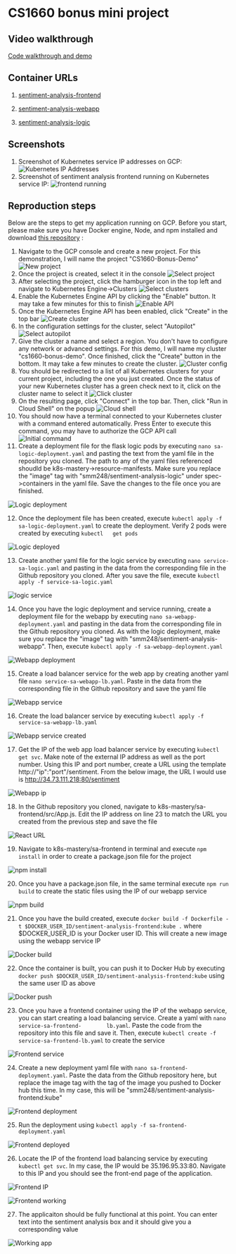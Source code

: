 # CS1660 bonus mini project

## Video walkthrough
[Code walkthrough and demo](https://www.youtube.com/watch?v=zG5EXmwwX14)

## Container URLs
1. [sentiment-analysis-frontend](https://hub.docker.com/repository/docker/smm248/sentiment-analysis-frontend)

2. [sentiment-analysis-webapp](https://hub.docker.com/repository/docker/smm248/sentiment-analysis-webapp)

3. [sentiment-analysis-logic](https://hub.docker.com/repository/docker/smm248/sentiment-analysis-logic)

## Screenshots
1. Screenshot of Kubernetes service IP addresses on GCP:
![Kubernetes IP Addresses](./Sentiment-Analysis/service-ips.PNG)
2. Screenshot of sentiment analysis frontend running on Kubernetes service IP:
 ![frontend running](./Sentiment-Analysis/kubernetes-running.PNG)
 
 ## Reproduction steps
 Below are the steps to get my application running on GCP. Before you start, please make sure you have Docker engine, Node, and npm installed and download [this repository](https://github.com/rinormaloku/k8s-mastery) :
 
 1. Navigate to the GCP console and create a new project. For this demonstration, I will name the project "CS1660-Bonus-Demo"
 ![New project](./Sentiment-Analysis/new-project.PNG)
 2. Once the project is created, select it in the console
 ![Select project](./Sentiment-Analysis/select-project.PNG)
 3. After selecting the project, click the hamburger icon in the top left and navigate to Kubernetes Engine->Clusters
 ![Select clusters](./Sentiment-Analysis/select-clusters.PNG)
 4. Enable the Kubernetes Engine API by clicking the "Enable" button. It may take a few minutes for this to finish
 ![Enable API](./Sentiment-Analysis/enable-api.PNG)
 5. Once the Kubernetes Engine API has been enabled, click "Create" in the top bar
 ![Create cluster](./Sentiment-Analysis/create-cluster.PNG)
 6. In the configuration settings for the cluster, select "Autopilot"
 ![Select autopilot](./Sentiment-Analysis/select-autopilot.PNG)
 7. Give the cluster a name and select a region. You don't have to configure any network or advanced settings. For this demo, I will name my cluster "cs1660-bonus-demo". Once finished, click the "Create" button in the bottom. It may take a few minutes to create the cluster. 
 ![Cluster config](./Sentiment-Analysis/cluster-config.PNG)
 8. You should be redirected to a list of all Kubernetes clusters for your current project, including the one you just created. Once the status of your new Kubernetes cluster has a green check next to it, click on the cluster name to select it
 ![Click cluster](./Sentiment-Analysis/click-cluster.PNG)
 9. On the resulting page, click "Connect" in the top bar. Then, click "Run in Cloud Shell" on the popup
 ![Cloud shell](./Sentiment-Analysis/cloud-shell.PNG)
 10. You should now have a terminal connected to your Kubernetes cluster with a command entered automatically. Press Enter to execute this command, you may have to authorize the GCP API call
 ![Initial command](./Sentiment-Analysis/initial-command.PNG)
 11. Create a deployment file for the flask logic pods by executing ``nano sa-logic-deployment.yaml`` and pasting the text from the yaml file in the repository you cloned. The     path to any of the yaml files referenced shoudld be k8s-mastery->resource-manifests. Make sure you replace the "image" tag with "smm248/sentiment-analysis-logic" under spec-     >containers in the yaml file. Save the changes to the file once you are finished.
 
 ![Logic deployment](./Sentiment-Analysis/logic-deployment.PNG)
 
 12. Once the deployment file has been created, execute ``kubectl apply -f sa-logic-deployment.yaml`` to create the deployment. Verify 2 pods were created by executing ``kubectl   get pods``
 
 ![Logic deployed](./Sentiment-Analysis/logic-deployment-done.PNG)
 
 13. Create another yaml file for the logic service by executing ``nano service-sa-logic.yaml`` and pasting in the data from the corresponding file in the Github repository you   cloned. After you save the file, execute ``kubectl apply -f service-sa-logic.yaml``
 
 ![logic service](./Sentiment-Analysis/logic-service-done.PNG)

 14. Once you have the logic deployment and service running, create a deployment file for the webapp by executing ``nano sa-webapp-deployment.yaml`` and pasting in the data from   the corresponding file in the Github repository you cloned. As with the logic deployment, make sure you replace the "image" tag with "smm248/sentiment-analysis-webapp". Then,   execute ``kubectl apply -f sa-webapp-deployment.yaml``
 
 ![Webapp deployment](./Sentiment-Analysis/webapp-deployment-done.PNG)
 
 15. Create a load balancer service for the web app by creating another yaml file ``nano service-sa-webapp-lb.yaml``. Paste in the data from the corresponding file in the Github   repository and save the yaml file
 
 ![Webapp service](./Sentiment-Analysis/webapp-service.PNG)
 
 16. Create the load balancer service by executing ``kubectl apply -f service-sa-webapp-lb.yaml``
 
 ![Webapp service created](./Sentiment-Analysis/webapp-service-done.PNG)
 
 17. Get the IP of the web app load balancer service by executing ``kubectl get svc``. Make note of the external IP address as well as the port number. Using this IP and port     number, create a URL using the template http://"ip":"port"/sentiment. From the below image, the URL I would use is http://34.73.111.218:80/sentiment

 ![Webapp ip](./Sentiment-Analysis/webapp-ip.PNG)
 
 18. In the Github repository you cloned, navigate to k8s-mastery/sa-frontend/src/App.js. Edit the IP address on line 23 to match the URL you created from the previous step and   save the file
 
 ![React URL](./Sentiment-Analysis/react-url.PNG)
 
 19. Navigate to k8s-mastery/sa-frontend in terminal and execute ``npm install`` in order to create a package.json file for the project
 
 ![npm install](./Sentiment-Analysis/npm-install.PNG)
 
 20. Once you have a package.json file, in the same terminal execute ``npm run build`` to create the static files using the IP of our webapp service
 
 ![npm build](./Sentiment-Analysis/npm-build.PNG)
 
 21. Once you have the build created, execute ``docker build -f Dockerfile -t $DOCKER_USER_ID/sentiment-analysis-frontend:kube .`` where $DOCKER_USER_ID is your Docker user ID.   This will create a new image using the webapp service IP
 
 ![Docker build](./Sentiment-Analysis/docker-build.PNG)
 
 22. Once the container is built, you can push it to Docker Hub by executing ``docker push $DOCKER_USER_ID/sentiment-analysis-frontend:kube`` using the same user ID as above 
 
 ![Docker push](./Sentiment-Analysis/docker-push.PNG)
 
 23. Once you have a frontend container using the IP of the webapp service, you can start creating a load balancing service. Create a yaml with ``nano service-sa-frontend-        lb.yaml``. Paste the code from the repository into this file and save it. Then, execute ``kubectl create -f service-sa-frontend-lb.yaml`` to create the service
 
 ![Frontend service](./Sentiment-Analysis/frontend-service.PNG)
 
 24. Create a new deployment yaml file with ``nano sa-frontend-deployment.yaml``. Paste the data from the Github repository here, but replace the image tag with the tag of the     image you pushed to Docker hub this time. In my case, this will be "smm248/sentiment-analysis-frontend:kube"
 
 ![Frontend deployment](./Sentiment-Analysis/frontend-deployment.PNG)
 
 25. Run the deployment using ``kubectl apply -f sa-frontend-deployment.yaml``
 
 ![Frontend deployed](./Sentiment-Analysis/frontend-deployment-done.PNG)
 
 26. Locate the IP of the frontend load balancing service by executing ``kubectl get svc``. In my case, the IP would be 35.196.95.33:80. Navigate to this IP and you should see     the front-end page of the application. 
 
 ![Frontend IP](./Sentiment-Analysis/frontend-ip.PNG)
 
 ![Frontend working](./Sentiment-Analysis/frontend-working.PNG)
 
 27. The applicaiton should be fully functional at this point. You can enter text into the sentiment analysis box and it should give you a corresponding value
 
 ![Working app](./Sentiment-Analysis/backend-working.PNG)
